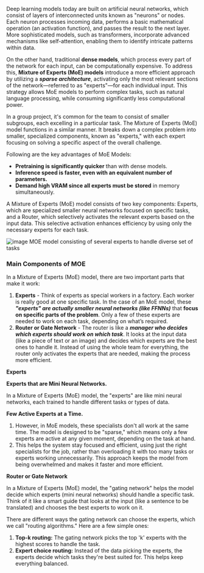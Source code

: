Deep learning models today are built on artificial neural networks, which consist of layers of interconnected units known as "neurons" or nodes. Each neuron processes incoming data, performs a basic mathematical operation (an activation function), and passes the result to the next layer. More sophisticated models, such as transformers, incorporate advanced mechanisms like self-attention, enabling them to identify intricate patterns within data.

On the other hand, traditional **dense models**, which process every part of the network for each input, can be computationally expensive. To address this, **Mixture of Experts (MoE) models** introduce a more efficient approach by utilizing a ***sparse architecture***, activating only the most relevant sections of the network—referred to as "experts"—for each individual input. This strategy allows MoE models to perform complex tasks, such as natural language processing, while consuming significantly less computational power.

In a group project, it's common for the team to consist of smaller subgroups, each excelling in a particular task. The Mixture of Experts (MoE) model functions in a similar manner. It breaks down a complex problem into smaller, specialized components, known as "experts," with each expert focusing on solving a specific aspect of the overall challenge.

Following are the key advantages of MoE Models:

- **Pretraining is significantly quicker** than with dense models.
- **Inference speed is faster, even with an equivalent number of parameters.**
- **Demand high VRAM since all experts must be stored** in memory simultaneously.

A Mixture of Experts (MoE) model consists of two key components: Experts, which are specialized smaller neural networks focused on specific tasks, and a Router, which selectively activates the relevant experts based on the input data. This selective activation enhances efficiency by using only the necessary experts for each task.


![image](https://github.com/user-attachments/assets/6dcfa4b9-af61-4096-8a18-d6d015eea6dc)
MOE model consisting of several experts to handle diverse set of tasks


### Main Components of MOE

In a Mixture of Experts (MoE) model, there are two important parts that make it work:

1. **Experts** - Think of experts as special workers in a factory. Each worker is really good at one specific task. In the case of an MoE model, these ***"experts" are actually smaller neural networks (like FFNNs)*** that **focus on specific parts of the problem**. Only a few of these experts are needed to work on each task, depending on what’s required.
2. **Router or Gate Network** - The router is like a ***manager who decides which experts should work on which task***. It looks at the input data (like a piece of text or an image) and decides which experts are the best ones to handle it. Instead of using the whole team for everything, the router only activates the experts that are needed, making the process more efficient.

**Experts**

**Experts that are Mini Neural Networks.** 

In a Mixture of Experts (MoE) model, the "experts" are like mini neural networks, each trained to handle different tasks or types of data. 

**Few Active Experts at a Time.** 

1. However, in MoE models, these specialists don't all work at the same time. The model is designed to be "sparse," which means only a few experts are active at any given moment, depending on the task at hand. 
2. This helps the system stay focused and efficient, using just the right specialists for the job, rather than overloading it with too many tasks or experts working unnecessarily. This approach keeps the model from being overwhelmed and makes it faster and more efficient.

**Router or Gate Network**

In a Mixture of Experts (MoE) model, the "gating network" helps the model decide which experts (mini neural networks) should handle a specific task. Think of it like a smart guide that looks at the input (like a sentence to be translated) and chooses the best experts to work on it.

There are different ways the gating network can choose the experts, which we call "routing algorithms." Here are a few simple ones:

1. **Top-k routing:** The gating network picks the top 'k' experts with the highest scores to handle the task.
2. **Expert choice routing:** Instead of the data picking the experts, the experts decide which tasks they're best suited for. This helps keep everything balanced.
